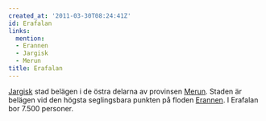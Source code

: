 ```yaml
---
created_at: '2011-03-30T08:24:41Z'
id: Erafalan
links:
  mention:
  - Erannen
  - Jargisk
  - Merun
title: Erafalan
---
```


[Jargisk] stad belägen i de östra delarna av provinsen [Merun]. Staden är belägen vid den högsta
seglingsbara punkten på floden [Erannen]. I Erafalan bor 7.500 personer.

  [Jargisk]: Jargisk
  [Merun]: Merun
  [Erannen]: Erannen
